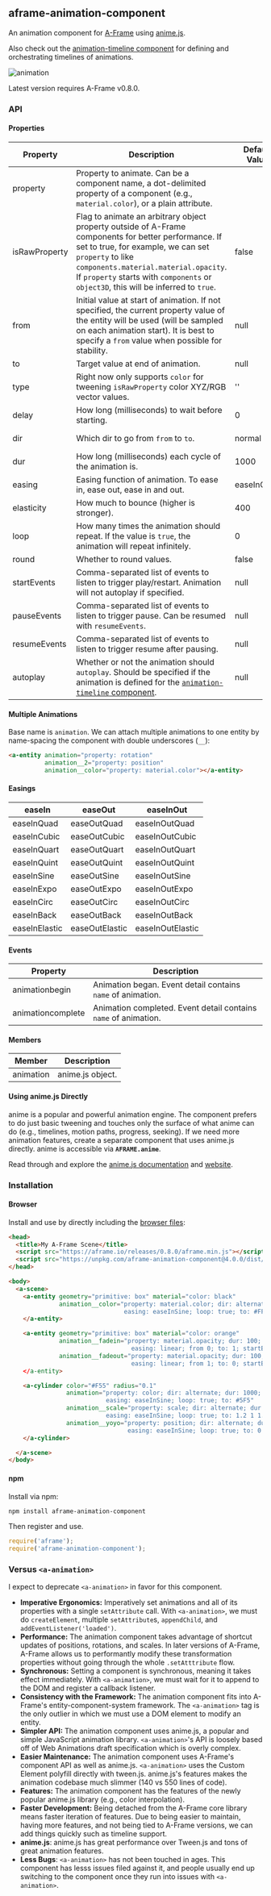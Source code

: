 ## aframe-animation-component

[animationtimeline]: https://github.com/ngokevin/kframe/tree/master/components/animation-timeline

An animation component for [A-Frame](https://aframe.io) using
[anime.js](https://github.com/juliangarnier/anime).

Also check out the [animation-timeline component][animationtimeline] for
defining and orchestrating timelines of animations.

![animation](https://cloud.githubusercontent.com/assets/674727/23724348/3991d594-0401-11e7-9b90-31ef43ee7e54.gif)

Latest version requires A-Frame v0.8.0.

### API

#### Properties

| Property      | Description                                                                                                                                                                                                                                                                                  | Default Value | Values                  |
| --------      | -----------                                                                                                                                                                                                                                                                                  | ------------- | ------                  |
| property      | Property to animate. Can be a component name, a dot-delimited property of a component (e.g., `material.color`), or a plain attribute.                                                                                                                                                        |               |                         |
| isRawProperty | Flag to animate an arbitrary object property outside of A-Frame components for better performance. If set to true, for example, we can set `property` to like `components.material.material.opacity`. If `property` starts with `components` or `object3D`, this will be inferred to `true`. | false         |                         |
| from          | Initial value at start of animation. If not specified, the current property value of the entity will be used (will be sampled on each animation start). It is best to specify a `from` value when possible for stability.                                                                    | null          |                         |
| to            | Target value at end of animation.                                                                                                                                                                                                                                                            | null          |                         |
| type          | Right now only supports `color` for tweening `isRawProperty` color XYZ/RGB vector  values.                                                                                                                                                                                                   | ''            |                         |
| delay         | How long (milliseconds) to wait before starting.                                                                                                                                                                                                                                             | 0             |                         |
| dir           | Which dir to go from `from` to `to`.                                                                                                                                                                                                                                                         | normal        | alternate, reverse      |
| dur           | How long (milliseconds) each cycle of the animation is.                                                                                                                                                                                                                                      | 1000          |                         |
| easing        | Easing function of animation. To ease in, ease out, ease in and out.                                                                                                                                                                                                                         | easeInQuad    | See [easings](#easings) |
| elasticity    | How much to bounce (higher is stronger).                                                                                                                                                                                                                                                     | 400           |                         |
| loop          | How many times the animation should repeat. If the value is `true`, the animation will repeat infinitely.                                                                                                                                                                                    | 0             |                         |
| round         | Whether to round values.                                                                                                                                                                                                                                                                     | false         |                         |
| startEvents   | Comma-separated list of events to listen to trigger play/restart. Animation will not autoplay if specified.                                                                                                                                                                                  | null          |                         |
| pauseEvents   | Comma-separated list of events to listen to trigger pause. Can be resumed with `resumeEvents`.                                                                                                                                                                                               | null          |                         |
| resumeEvents  | Comma-separated list of events to listen to trigger resume after pausing.                                                                                                                                                                                                                    | null          |                         |
| autoplay      | Whether or not the animation should `autoplay`. Should be specified if the animation is defined for the [`animation-timeline` component][animationtimeline].                                                                                                                                 | null          |                         |

#### Multiple Animations

Base name is `animation`. We can attach multiple animations to one entity by
name-spacing the component with double underscores (`__`):

```html
<a-entity animation="property: rotation"
          animation__2="property: position"
          animation__color="property: material.color"></a-entity>
```

#### Easings

| easeIn        | easeOut        | easeInOut
|---------------|----------------|------------------|
| easeInQuad    | easeOutQuad    | easeInOutQuad    |
| easeInCubic   | easeOutCubic   | easeInOutCubic   |
| easeInQuart   | easeOutQuart   | easeInOutQuart   |
| easeInQuint   | easeOutQuint   | easeInOutQuint   |
| easeInSine    | easeOutSine    | easeInOutSine    |
| easeInExpo    | easeOutExpo    | easeInOutExpo    |
| easeInCirc    | easeOutCirc    | easeInOutCirc    |
| easeInBack    | easeOutBack    | easeInOutBack    |
| easeInElastic | easeOutElastic | easeInOutElastic |

#### Events

| Property          | Description                                                     |
| --------          | -----------                                                     |
| animationbegin    | Animation began. Event detail contains `name` of animation.     |
| animationcomplete | Animation completed. Event detail contains `name` of animation. |

#### Members

| Member    | Description      |
|-----------|------------------|
| animation | anime.js object. |

#### Using anime.js Directly

anime is a popular and powerful animation engine. The component prefers to do
just basic tweening and touches only the surface of what anime can do (e.g.,
timelines, motion paths, progress, seeking). If we need more animation
features, create a separate component that uses anime.js directly. anime is
accessible via **`AFRAME.anime`**.

Read through and explore the [anime.js
documentation](https://github.com/juliangarnier/anime) and
[website](https://animejs.com).

### Installation

#### Browser

Install and use by directly including the [browser files](dist):

```html
<head>
  <title>My A-Frame Scene</title>
  <script src="https://aframe.io/releases/0.8.0/aframe.min.js"></script>
  <script src="https://unpkg.com/aframe-animation-component@4.0.0/dist/aframe-animation-component.min.js"></script>
</head>

<body>
  <a-scene>
    <a-entity geometry="primitive: box" material="color: black"
              animation__color="property: material.color; dir: alternate; dur: 1000;
                                easing: easeInSine; loop: true; to: #FFF">
    </a-entity>

    <a-entity geometry="primitive: box" material="color: orange"
              animation__fadein="property: material.opacity; dur: 100;
                                  easing: linear; from 0; to: 1; startEvents: fadein"
              animation__fadeout="property: material.opacity; dur: 100;
                                  easing: linear; from 1; to: 0; startEvents: fadeout"
    </a-entity>

    <a-cylinder color="#F55" radius="0.1"
                animation="property: color; dir: alternate; dur: 1000;
                           easing: easeInSine; loop: true; to: #5F5"
                animation__scale="property: scale; dir: alternate; dur: 200;
                           easing: easeInSine; loop: true; to: 1.2 1 1.2"
                animation__yoyo="property: position; dir: alternate; dur: 1000;
                                 easing: easeInSine; loop: true; to: 0 2 0">
    </a-cylinder>

  </a-scene>
</body>
```

#### npm

Install via npm:

```bash
npm install aframe-animation-component
```

Then register and use.

```js
require('aframe');
require('aframe-animation-component');
```

### Versus `<a-animation>`

I expect to deprecate `<a-animation>` in favor for this component.

- **Imperative Ergonomics:** Imperatively set animations and all of its
  properties with a single `setAttribute` call. With `<a-animation>`, we must
  do `createElement`, multiple `setAttribute`s, `appendChild`, and
  `addEventListener('loaded')`.
- **Performance:** The animation component takes advantage of shortcut updates of
  positions, rotations, and scales. In later versions of A-Frame, A-Frame allows
  us to performantly modify these transformation properties without going
  through the whole `.setAtttribute` flow.
- **Synchronous:** Setting a component is synchronous, meaning it takes effect
  immediately. With `<a-animation>`, we must wait for it to append to the DOM
  and register a callback listener.
- **Consistency with the Framework:** The animation component fits into
  A-Frame's entity-component-system framework. The `<a-animation>` tag is the
  only outlier in which we must use a DOM element to modify an entity.
- **Simpler API:** The animation component uses anime.js, a popular and simple
  JavaScript animation library. `<a-animation>`'s API is loosely based off of
  Web Animations draft specification which is overly complex.
- **Easier Maintenance:** The animation component uses A-Frame's component API
  as well as anime.js. `<a-animation>` uses the Custom Element polyfill directly
  with tween.js. anime.js's features makes the animation codebase much slimmer
  (140 vs 550 lines of code).
- **Features:** The animation component has the features of the newly popular
  anime.js library (e.g., color interpolation).
- **Faster Development:** Being detached from the A-Frame core library means faster
  iteration of features. Due to being easier to maintain, having more features, and
  not being tied to A-Frame versions, we can add things quickly such as
  timeline support.
- **anime.js**: anime.js has great performance over Tween.js and tons of great
  animation features.
- **Less Bugs**: `<a-animation>` has not been touched in ages. This component
  has lesss issues filed against it, and people usually end up switching to the
  component once they run into issues with `<a-animation>`.

